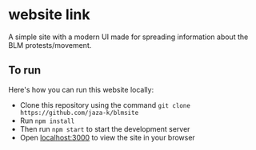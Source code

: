 # website link
A simple site with a modern UI made for spreading information about the BLM protests/movement.
 
## To run
Here's how you can run this website locally:
 
- Clone this repository using the command ```git clone https://github.com/jaza-k/blmsite```
- Run ```npm install```
- Then run ```npm start``` to start the development server
- Open [localhost:3000](http://localhost:3000) to view the site in your browser